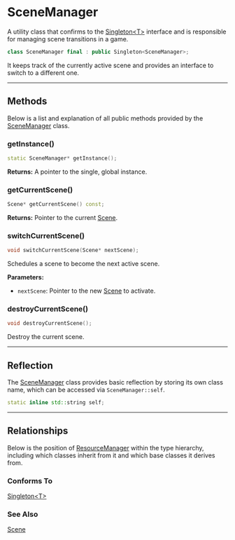 # SceneManager

A utility class that confirms to the
[Singleton\<T\>](Singleton.md) interface and is responsible for
managing scene transitions in a game. 

```c++
class SceneManager final : public Singleton<SceneManager>;
```

It keeps track of the currently active scene and provides an interface to switch to a different one.

---

## Methods
Below is a list and explanation of all public methods
provided by the [SceneManager](SceneManager.md) class.

### getInstance()

```c++
static SceneManager* getInstance();
```

**Returns:**
A pointer to the single, global instance.

### getCurrentScene()

```c++
Scene* getCurrentScene() const;
```

**Returns:** Pointer to the current [Scene](Scene.md).

### switchCurrentScene()

```c++
void switchCurrentScene(Scene* nextScene);
```

Schedules a scene to become the next active scene.

**Parameters:**
- `nextScene`: Pointer to the new [Scene](Scene.md) to activate.

### destroyCurrentScene()

```c++
void destroyCurrentScene();
```

Destroy the current scene.

---

## Reflection

The [SceneManager](SceneManager.md) class provides basic
reflection by storing its own class name, which can be
accessed via `SceneManager::self`.

```c++
static inline std::string self;
```

---

## Relationships
Below is the position of [ResourceManager](ResourceManager.md)
within the type hierarchy, including which classes inherit
from it and which base classes it derives from.

### Conforms To
[Singleton\<T\>](Singleton.md)

### See Also
[Scene](Scene.md)
